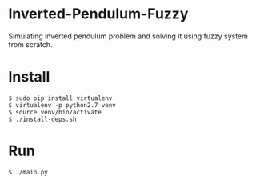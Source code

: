 # Inverted-Pendulum-Fuzzy
Simulating inverted pendulum problem and solving it using fuzzy system from scratch.

# Install
```
$ sudo pip install virtualenv
$ virtualenv -p python2.7 venv
$ source venv/bin/activate
$ ./install-deps.sh
```

# Run
```
$ ./main.py

```
